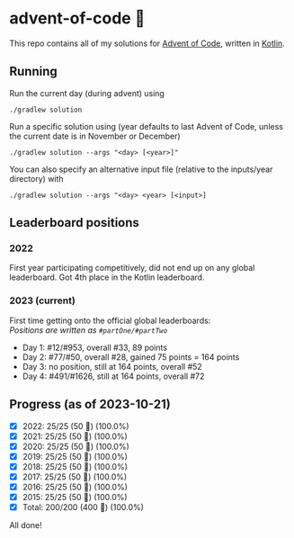 # advent-of-code 🎄
This repo contains all of my solutions for [Advent of Code](https://adventofcode.com/), written in [Kotlin](https://kotlinlang.org).

## Running
Run the current day (during advent) using
```shell
./gradlew solution
```
Run a specific solution using (year defaults to last Advent of Code, unless the current date is in November or December)
```shell
./gradlew solution --args "<day> [<year>]"
```
You can also specify an alternative input file (relative to the inputs/year directory) with
```shell
./gradlew solution --args "<day> <year> [<input>]
```

## Leaderboard positions
### 2022
First year participating competitively, did not end up on any global leaderboard. Got 4th place in the Kotlin leaderboard.

### 2023 (current)
First time getting onto the official global leaderboards:  
*Positions are written as `#partOne/#partTwo`*
- Day 1: #12/#953, overall #33, 89 points
- Day 2: #77/#50, overall #28, gained 75 points = 164 points
- Day 3: no position, still at 164 points, overall #52
- Day 4: #491/#1626, still at 164 points, overall #72

## Progress (as of 2023-10-21)
- [x] 2022: 25/25 (50 🌟) (100.0%)
- [x] 2021: 25/25 (50 🌟) (100.0%)
- [x] 2020: 25/25 (50 🌟) (100.0%)
- [x] 2019: 25/25 (50 🌟) (100.0%)
- [x] 2018: 25/25 (50 🌟) (100.0%)
- [x] 2017: 25/25 (50 🌟) (100.0%)
- [x] 2016: 25/25 (50 🌟) (100.0%)
- [x] 2015: 25/25 (50 🌟) (100.0%)
- [x] Total: 200/200 (400 🌟) (100.0%)

All done!